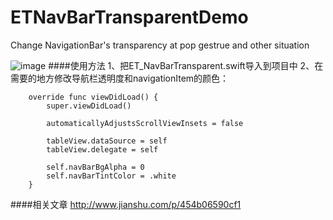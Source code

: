 # ETNavBarTransparentDemo
Change NavigationBar's transparency at pop gestrue and other situation

![image](https://github.com/EnderTan/ETNavBarTransparentDemo/blob/master/navDemo.gif)
####使用方法
1、把ET_NavBarTransparent.swift导入到项目中
2、在需要的地方修改导航栏透明度和navigationItem的颜色：
```
    override func viewDidLoad() {
        super.viewDidLoad()
        
        automaticallyAdjustsScrollViewInsets = false
        
        tableView.dataSource = self
        tableView.delegate = self
        
        self.navBarBgAlpha = 0
        self.navBarTintColor = .white
    }
```
####相关文章
http://www.jianshu.com/p/454b06590cf1
